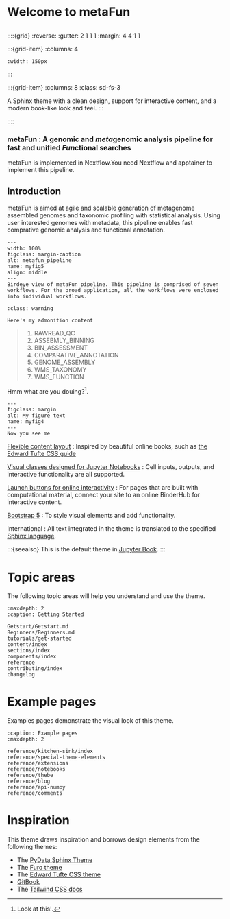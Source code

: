 
# Welcome to  metaFun
## 

::::{grid}
:reverse:
:gutter: 2 1 1 1
:margin: 4 4 1 1

:::{grid-item}
:columns: 4

```{image} ./_static/ref_picture.jpg
:width: 150px
```
:::

:::{grid-item}
:columns: 8
:class: sd-fs-3

A Sphinx theme with a clean design, support for interactive content, and a modern book-like look and feel.
:::

::::


### metaFun : A genomic and ***meta***genomic analysis pipeline for fast and unified ***Fun***ctional searches


metaFun is implemented in Nextflow.You need Nextflow and apptainer to implement this pipeline. 

## Introduction   
metaFun is aimed at agile and scalable generation of metagenome assembled genomes and taxonomic profiling with statistical analysis. Using user  interested genomes with metadata, this pipeline enables fast comprative genomic analysis and functional annotation. 


```{figure} images/pipeline_flowchart.renew.png
---
width: 100%
figclass: margin-caption
alt: metafun_pipeline
name: myfig5
align: middle
---
Birdeye view of metaFun pipeline. This pipeline is comprised of seven workflows. For the broad application, all the workflows were enclosed into individual workflows. 
```




 ```{admonition} Here's my title
:class: warning

Here's my admonition content
```




> 1. RAWREAD_QC
> 1. ASSEBMLY_BINNING
> 1. BIN_ASSESSMENT
> 1. COMPARATIVE_ANNOTATION
> 1. GENOME_ASSEMBLY
> 1. WMS_TAXONOMY
> 1. WMS_FUNCTION





Hmm what are you douing?[^sn1].
[^sn1]: Look at this!.



```{figure} images/malwang.jpg
---
figclass: margin
alt: My figure text
name: myfig4
---
Now you see me 
```






[Flexible content layout](reference/special-theme-elements.md)
: Inspired by beautiful online books, such as [the Edward Tufte CSS guide](https://edwardtufte.github.io/tufte-css/)

[Visual classes designed for Jupyter Notebooks](reference/notebooks)
: Cell inputs, outputs, and interactive functionality are all supported.

[Launch buttons for online interactivity](content/launch)
: For pages that are built with computational material, connect your site to an online BinderHub for interactive content.

[Bootstrap 5](https://getbootstrap.com/docs/5.0/getting-started/introduction/)
: To style visual elements and add functionality.

International
: All text integrated in the theme is translated to the specified [Sphinx language](https://www.sphinx-doc.org/en/master/usage/configuration.html#confval-language).

:::{seealso}
This is the default theme in [Jupyter Book](https://jupyterbook.org).
:::

# Topic areas

The following topic areas will help you understand and use the theme.

```{toctree}
:maxdepth: 2
:caption: Getting Started

Getstart/Getstart.md
Beginners/Beginners.md
tutorials/get-started
content/index
sections/index
components/index
reference
contributing/index
changelog
```

# Example pages

Examples pages demonstrate the visual look of this theme.

```{toctree}
:caption: Example pages
:maxdepth: 2

reference/kitchen-sink/index
reference/special-theme-elements
reference/extensions
reference/notebooks
reference/thebe
reference/blog
reference/api-numpy
reference/comments
```

# Inspiration

This theme draws inspiration and borrows design elements from the following themes:

- The [PyData Sphinx Theme](https://pydata-sphinx-theme.readthedocs.io/)
- The [Furo theme](https://pradyunsg.me/furo/)
- The [Edward Tufte CSS theme](https://edwardtufte.github.io/tufte-css/)
- [GitBook](https://docs.gitbook.com/)
- The [Tailwind CSS docs](https://tailwindcss.com/docs/installation)

[pypi-badge]: https://img.shields.io/pypi/v/sphinx-book-theme.svg
[pypi-link]: https://pypi.org/project/sphinx-book-theme